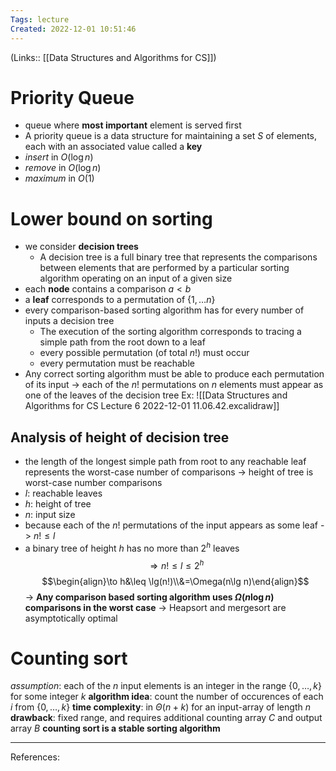 ```yaml
---
Tags: lecture
Created: 2022-12-01 10:51:46
---
```

(Links:: [[Data Structures and Algorithms for CS]])
# Priority Queue
- queue where **most important** element is served first
- A priority queue is a data structure for maintaining a set $S$ of elements, each with an associated value called a **key**
- *insert* in $O(\log n)$
- *remove* in $O(\log n)$
- *maximum* in $O(1)$
# Lower bound on sorting
- we consider **decision trees**
	- A decision tree is a full binary tree that represents the comparisons between elements that are performed by a particular sorting algorithm operating on an input of a given size
- each **node** contains a comparison $a < b$
- a **leaf** corresponds to a permutation of $\{1,\dots n\}$
- every comparison-based sorting algorithm has for every number of inputs a decision tree
	- The execution of the sorting algorithm corresponds to tracing a simple path from the root down to a leaf
	- every possible permutation (of total $n!$) must occur
	- every permutation must be reachable
- Any correct sorting algorithm must be able to produce each permutation of its input -> each of the $n!$ permutations on $n$ elements must appear as one of the leaves of the decision tree
Ex: 
![[Data Structures and Algorithms for CS Lecture 6 2022-12-01 11.06.42.excalidraw]]
## Analysis of height of decision tree
- the length of the longest simple path from root to any reachable leaf represents the worst-case number of comparisons -> height of tree is worst-case number comparisons
- $l$: reachable leaves
- $h$: height of tree
- $n$: input size
- because each of the $n!$ permutations of the input appears as some leaf -> $n! \leq l$
- a binary tree of height $h$ has no more than $2^h$ leaves
$$\Rightarrow n!\leq l\leq 2^h$$
$$\begin{align}\to h&\leq \lg(n!)\\&=\Omega(n\lg n)\end{align}$$
-> **Any comparison based sorting algorithm uses $\Omega(n\log n)$ comparisons in the worst case**
-> Heapsort and mergesort are asymptotically optimal
# Counting sort
*assumption*: each of the $n$ input elements is an integer in the range $\{0,\dots,k\}$ for some integer $k$
**algorithm idea**: count the number of occurences of each $i$ from $\{0,\dots,k\}$
**time complexity**: in $\Theta(n+k)$ for an input-array of length $n$
**drawback**: fixed range, and requires additional counting array $C$ and output array $B$
**counting sort is a stable sorting algorithm**

---
References: